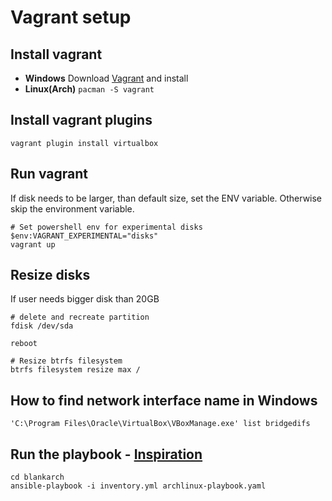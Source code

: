 # Vagrant setup


## Install vagrant

* **Windows** Download [Vagrant](https://www.vagrantup.com/downloads) and install
* **Linux(Arch)** `pacman -S vagrant`

## Install vagrant plugins

```
vagrant plugin install virtualbox
```

## Run vagrant

If disk needs to be larger, than default size, set the ENV variable. Otherwise skip the environment variable.

```
# Set powershell env for experimental disks
$env:VAGRANT_EXPERIMENTAL="disks"
vagrant up
```

## Resize disks

If user needs bigger disk than 20GB

```
# delete and recreate partition
fdisk /dev/sda

reboot

# Resize btrfs filesystem
btrfs filesystem resize max /
```
## How to find network interface name in Windows

```
'C:\Program Files\Oracle\VirtualBox\VBoxManage.exe' list bridgedifs
```

## Run the playbook - [Inspiration](https://www.middlewareinventory.com/blog/run-ansible-playbook-locally/)

```
cd blankarch
ansible-playbook -i inventory.yml archlinux-playbook.yaml
```
